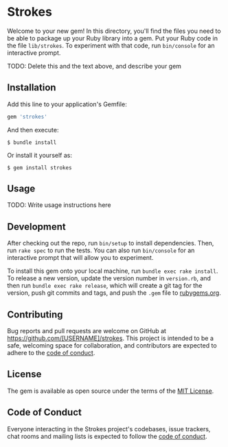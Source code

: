 # Strokes

Welcome to your new gem! In this directory, you'll find the files you need to be able to package up your Ruby library into a gem. Put your Ruby code in the file `lib/strokes`. To experiment with that code, run `bin/console` for an interactive prompt.

TODO: Delete this and the text above, and describe your gem

## Installation

Add this line to your application's Gemfile:

```ruby
gem 'strokes'
```

And then execute:

    $ bundle install

Or install it yourself as:

    $ gem install strokes

## Usage

TODO: Write usage instructions here

## Development

After checking out the repo, run `bin/setup` to install dependencies. Then, run `rake spec` to run the tests. You can also run `bin/console` for an interactive prompt that will allow you to experiment.

To install this gem onto your local machine, run `bundle exec rake install`. To release a new version, update the version number in `version.rb`, and then run `bundle exec rake release`, which will create a git tag for the version, push git commits and tags, and push the `.gem` file to [rubygems.org](https://rubygems.org).

## Contributing

Bug reports and pull requests are welcome on GitHub at https://github.com/[USERNAME]/strokes. This project is intended to be a safe, welcoming space for collaboration, and contributors are expected to adhere to the [code of conduct](https://github.com/[USERNAME]/strokes/blob/master/CODE_OF_CONDUCT.md).


## License

The gem is available as open source under the terms of the [MIT License](https://opensource.org/licenses/MIT).

## Code of Conduct

Everyone interacting in the Strokes project's codebases, issue trackers, chat rooms and mailing lists is expected to follow the [code of conduct](https://github.com/[USERNAME]/strokes/blob/master/CODE_OF_CONDUCT.md).
